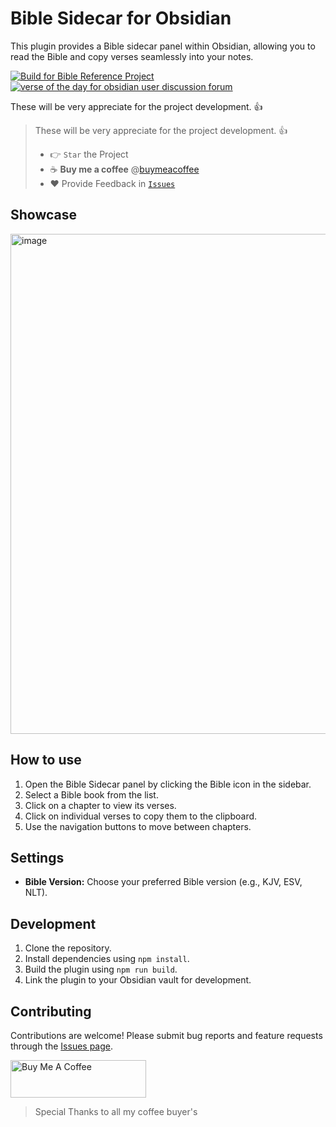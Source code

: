 # Bible Sidecar for Obsidian

This plugin provides a Bible sidecar panel within Obsidian, allowing you to read the Bible and copy verses seamlessly into your notes.

[![Build for Bible Reference Project](https://github.com/tim-hub/obsidian-bible-reference/actions/workflows/build.yml/badge.svg)](https://github.com/janisringli/bible-sidecar-obsidian-plugin/actions/workflows/build.yml)
[![verse of the day for obsidian user discussion forum](https://img.shields.io/badge/Issues-green)](https://github.com/janisringli/bible-sidecar-obsidian-plugin/issues)

These will be very appreciate for the project development. 👍

> These will be very appreciate for the project development. 👍
>
> -   👉 `Star` the Project
> -   ☕️ **Buy me a coffee** @[buymeacoffee](https://buymeacoffee.com/janisringli)
> -   ❤️ Provide Feedback in [`Issues`](https://github.com/janisringli/verse-of-the-day-for-obsidian/issues)

## Showcase

<img width="800" alt="image" src="https://github.com/user-attachments/assets/ea9e9fc5-dec2-4cf8-9538-7f27d85e311a" />

## How to use

1.  Open the Bible Sidecar panel by clicking the Bible icon in the sidebar.
2.  Select a Bible book from the list.
3.  Click on a chapter to view its verses.
4.  Click on individual verses to copy them to the clipboard.
5.  Use the navigation buttons to move between chapters.

## Settings

-   **Bible Version:** Choose your preferred Bible version (e.g., KJV, ESV, NLT).

## Development

1.  Clone the repository.
2.  Install dependencies using `npm install`.
3.  Build the plugin using `npm run build`.
4.  Link the plugin to your Obsidian vault for development.

## Contributing

Contributions are welcome! Please submit bug reports and feature requests through the [Issues page](https://github.com/janisringli/bible-sidecar-obsidian-plugin/issues).

<a href="https://www.buymeacoffee.com/janisringli" target="_blank"><img src="https://cdn.buymeacoffee.com/buttons/v2/default-blue.png" alt="Buy Me A Coffee" style="height: 60px !important;width: 217px !important;" ></a>

> Special Thanks to all my coffee buyer's

